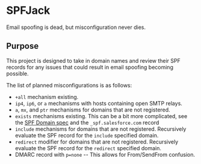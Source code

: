 # SPFJack

Email spoofing is dead, but misconfiguration never dies.


## Purpose

This project is designed to take in domain names and review their SPF records for any issues that could result in email spoofing becoming possible. 

The list of planned misconfigurations is as follows:
- `+all` mechanism existing.
- `ip4`, `ip6`, or `a` mechanisms with hosts containing open SMTP relays.
- `a`, `mx`, and `ptr` mechanisms for domains that are not registered.
- `exists` mechanisms existing. This can be a bit more complicated, see the [SPF Domain spec](https://datatracker.ietf.org/doc/html/rfc7208#section-7.1) and the `_spf.salesforce.com` record
- `include` mechanisms for domains that are not registered. Recursively evaluate the SPF record for the `include` specified domain.
- `redirect` modifier for domains that are not registered. Recursively evaluate the SPF record for the `redirect` specified domain.
- DMARC record with `p=none` -- This allows for From/SendFrom confusion.